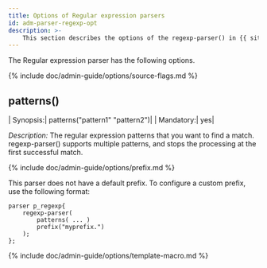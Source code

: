 ```yaml
---
title: Options of Regular expression parsers
id: adm-parser-regexp-opt
description: >-
    This section describes the options of the regexp-parser() in {{ site.product.short_name }}.
---
```


The Regular expression parser has the following options.

{% include doc/admin-guide/options/source-flags.md %}

## patterns()

|  Synopsis:|    patterns(\"pattern1\" \"pattern2\")|
|  Mandatory:|   yes|

*Description:* The regular expression patterns that you want to find a
match. regexp-parser() supports multiple patterns, and stops the
processing at the first successful match.

{% include doc/admin-guide/options/prefix.md %}

This parser does not have a default prefix. To configure a custom
prefix, use the following format:

```config
parser p_regexp{
    regexp-parser(
        patterns( ... )
        prefix("myprefix.")
    );
};
```

{% include doc/admin-guide/options/template-macro.md %}
